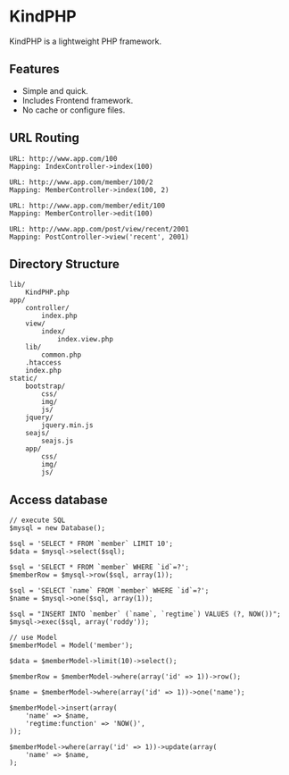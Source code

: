 
KindPHP
=================================================

KindPHP is a lightweight PHP framework.

## Features

* Simple and quick.
* Includes Frontend framework.
* No cache or configure files.

## URL Routing

	URL: http://www.app.com/100
	Mapping: IndexController->index(100)

	URL: http://www.app.com/member/100/2
	Mapping: MemberController->index(100, 2)

	URL: http://www.app.com/member/edit/100
	Mapping: MemberController->edit(100)

	URL: http://www.app.com/post/view/recent/2001
	Mapping: PostController->view('recent', 2001)

## Directory Structure

	lib/
		KindPHP.php
	app/
		controller/
			index.php
		view/
			index/
				index.view.php
		lib/
			common.php
		.htaccess
		index.php
	static/
		bootstrap/
			css/
			img/
			js/
		jquery/
			jquery.min.js
		seajs/
			seajs.js
		app/
			css/
			img/
			js/

## Access database

	// execute SQL
	$mysql = new Database();

	$sql = 'SELECT * FROM `member` LIMIT 10';
	$data = $mysql->select($sql);

	$sql = 'SELECT * FROM `member` WHERE `id`=?';
	$memberRow = $mysql->row($sql, array(1));

	$sql = 'SELECT `name` FROM `member` WHERE `id`=?';
	$name = $mysql->one($sql, array(1));

	$sql = "INSERT INTO `member` (`name`, `regtime`) VALUES (?, NOW())";
	$mysql->exec($sql, array('roddy'));

	// use Model
	$memberModel = Model('member');

	$data = $memberModel->limit(10)->select();

	$memberRow = $memberModel->where(array('id' => 1))->row();

	$name = $memberModel->where(array('id' => 1))->one('name');

	$memberModel->insert(array(
		'name' => $name,
		'regtime:function' => 'NOW()',
	));

	$memberModel->where(array('id' => 1))->update(array(
		'name' => $name,
	);
